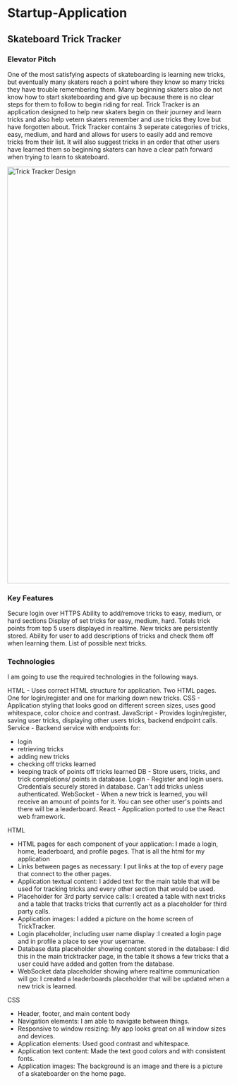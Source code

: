 # Startup-Application
## Skateboard Trick Tracker
### Elevator Pitch
One of the most satisfying aspects of skateboarding is learning new tricks, but eventually many skaters reach a point where they know so many tricks they have trouble remembering them. Many beginning skaters also do not know how to start skateboarding and give up because there is no clear steps for them to follow to begin riding for real.  Trick Tracker is an application designed to help new skaters begin on their journey and learn tricks and also help vetern skaters remember and use tricks they love but have forgotten about. Trick Tracker contains 3 seperate categories of tricks, easy, medium, and hard and allows for users to easily add and remove tricks from their list.  It will also suggest tricks in an order that other users have learned them so beginning skaters can have a clear path forward when trying to learn to skateboard.

<img width="945" alt="Trick Tracker Design" src="https://github.com/jtappen1/Startup/assets/130516020/6241c416-0bc1-4943-8354-292dcf306acd">

### Key Features
Secure login over HTTPS
Ability to add/remove tricks to easy, medium, or hard sections
Display of set tricks for easy, medium, hard.
Totals trick points from top 5 users displayed in realtime.
New tricks are persistently stored.
Ability for user to add descriptions of tricks and check them off when learning them.
List of possible next tricks.

### Technologies
I am going to use the required technologies in the following ways.

HTML - Uses correct HTML structure for application. Two HTML pages. One for login/register and one for marking down new tricks.
CSS - Application styling that looks good on different screen sizes, uses good whitespace, color choice and contrast.
JavaScript - Provides login/register, saving user tricks, displaying other users tricks, backend endpoint calls.
Service - Backend service with endpoints for:
- login
- retrieving tricks
- adding new tricks
- checking off tricks learned
- keeping track of points off tricks learned
DB - Store users, tricks, and trick completions/ points in database.
Login - Register and login users. Credentials securely stored in database. Can't add tricks unless authenticated.
WebSocket - When a new trick is learned, you will receive an amount of points for it.  You can see other user's points and there will be a leaderboard.
React - Application ported to use the React web framework.

HTML
- HTML pages for each component of your application: I made a login, home, leaderboard, and profile pages.  That is all the html for my application
- Links between pages as necessary: I put links at the top of every page that connect to the other pages.
- Application textual content: I added text for the main table that will be used for tracking tricks and every other section that would be used.
- Placeholder for 3rd party service calls: I created a table with next tricks and a table that tracks tricks that currently act as a placeholder for third party calls.
- Application images: I added a picture on the home screen of TrickTracker.
- Login placeholder, including user name display :I created a login page and in profile a place to see your username.
- Database data placeholder showing content stored in the database: I did this in the main tricktracker page, in the table it shows a few tricks that a user could have added and gotten from the database.
- WebSocket data placeholder showing where realtime communication will go:  I created a leaderboards placeholder that will be updated when a new trick is learned.

CSS
- Header, footer, and main content body
- Navigation elements: I am able to navigate between things.
- Responsive to window resizing: My app looks great on all window sizes and devices.
- Application elements: Used good contrast and whitespace.
- Application text content: Made the text good colors and with consistent fonts.
- Application images: The background is an image and there is a picture of a skateboarder on the home page.




